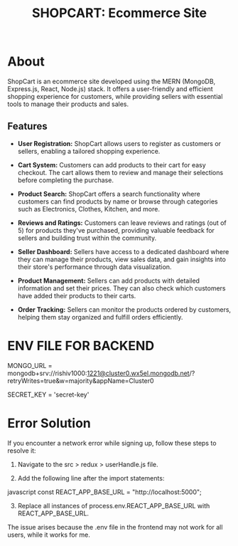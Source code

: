<h1 align="center">
    SHOPCART: Ecommerce Site
</h1>

<br>

# About

ShopCart is an ecommerce site developed using the MERN (MongoDB, Express.js, React, Node.js) stack. It offers a user-friendly and efficient shopping experience for customers, while providing sellers with essential tools to manage their products and sales.

## Features

- **User Registration:** ShopCart allows users to register as customers or sellers, enabling a tailored shopping experience.

- **Cart System:** Customers can add products to their cart for easy checkout. The cart allows them to review and manage their selections before completing the purchase.

- **Product Search:** ShopCart offers a search functionality where customers can find products by name or browse through categories such as Electronics, Clothes, Kitchen, and more.

- **Reviews and Ratings:** Customers can leave reviews and ratings (out of 5) for products they've purchased, providing valuable feedback for sellers and building trust within the community.

- **Seller Dashboard:** Sellers have access to a dedicated dashboard where they can manage their products, view sales data, and gain insights into their store's performance through data visualization.

- **Product Management:** Sellers can add products with detailed information and set their prices. They can also check which customers have added their products to their carts.

- **Order Tracking:** Sellers can monitor the products ordered by customers, helping them stay organized and fulfill orders efficiently.



# ENV FILE FOR BACKEND 

MONGO_URL = mongodb+srv://rishiv1000:1221@cluster0.wx5el.mongodb.net/?retryWrites=true&w=majority&appName=Cluster0

SECRET_KEY = 'secret-key'

# Error Solution

If you encounter a network error while signing up, follow these steps to resolve it:

1. Navigate to the src > redux > userHandle.js file.

2. Add the following line after the import statements:

javascript
const REACT_APP_BASE_URL = "http://localhost:5000";


3. Replace all instances of process.env.REACT_APP_BASE_URL with REACT_APP_BASE_URL.

The issue arises because the .env file in the frontend may not work for all users, while it works for me.
